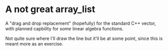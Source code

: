 # A not great array_list
A "drag and drop replacement" (hopefully) for the standard C++ vector, with planned capbility for *some* linear algebra functions.

Not quite sure where I'll draw the line but it'll be at some point,
  since this is meant more as an exercise.
